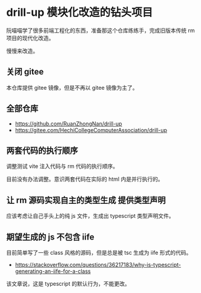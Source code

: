 # drill-up 模块化改造的钻头项目

阮喵喵学了很多前端工程化的东西，准备那这个仓库练练手，完成旧版本传统 rm 项目的现代化改造。

慢慢来改造。

## 关闭 gitee

本仓库提供 gitee 镜像，但是不再以 gitee 镜像为主了。

## 全部仓库

- https://github.com/RuanZhongNan/drill-up
- https://gitee.com/HechiCollegeComputerAssociation/drill-up

## 两套代码的执行顺序

调整测试 vite 注入代码与 rm 代码的执行顺序。

目前没有办法调整。意识两套代码在实际的 html 内是并行执行的。

## 让 rm 源码实现自主的类型生成 提供类型声明

应该考虑让自己手头上的纯 js 文件，生成出 typescript 类型声明文件。

## 期望生成的 js 不包含 iife

目前简单写了一些 class 风格的源码，但是总是被 tsc 生成为 iife 形式的代码。

- https://stackoverflow.com/questions/36217183/why-is-typescript-generating-an-iife-for-a-class

该文章说，这是 typescript 的默认行为，不能更改。
